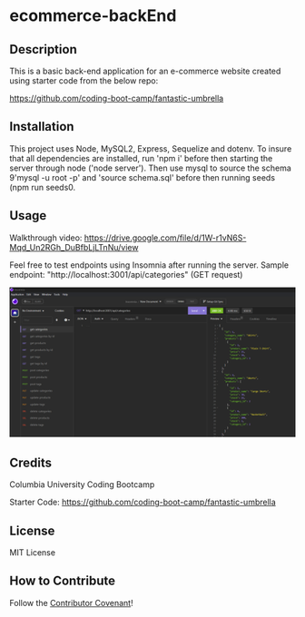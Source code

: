 # ecommerce-backEnd

## Description

This is a basic back-end application for an e-commerce website created using starter code from the below repo: 

https://github.com/coding-boot-camp/fantastic-umbrella

## Installation

This project uses Node, MySQL2, Express, Sequelize and dotenv. To insure that all dependencies are installed, run 'npm i' before then starting the server through node ('node server'). Then use mysql to source the schema 9'mysql -u root -p' and 'source schema.sql' before then running seeds (npm run seeds0.

## Usage

Walkthrough video: 
https://drive.google.com/file/d/1W-r1vN6S-Mqd_Un2RGh_DuBfbLjLTnNu/view

Feel free to test endpoints using Insomnia after running the server. Sample endpoint: "http://localhost:3001/api/categories" (GET request)

![screenshot of endpoint tests](screenshot.png)

## Credits

Columbia University Coding Bootcamp

Starter Code: 
https://github.com/coding-boot-camp/fantastic-umbrella 

## License

MIT License

## How to Contribute

Follow the [Contributor Covenant](https://www.contributor-covenant.org/)!
